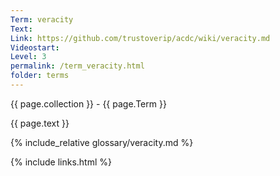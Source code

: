 ```yaml
---
Term: veracity
Text: 
Link: https://github.com/trustoverip/acdc/wiki/veracity.md
Videostart: 
Level: 3
permalink: /term_veracity.html
folder: terms
---
```


{{ page.collection }} - {{ page.Term }}

   {{ page.text }}

{% include_relative glossary/veracity.md %}

 {% include links.html %} 
